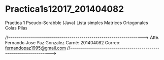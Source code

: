 # Practica1s12017_201404082

Practica 1 Pseudo-Scrabble (Java) 
Lista simples
Matrices Ortogonales
Colas
Pilas 


//-------------------------------------------------------------------->
                    Atte.   Fernando Jose Paz Gonzalez
                    Carné:  201404082
                    Correo: fernandopaz1995@gmail.com
//-------------------------------------------------------------------->

